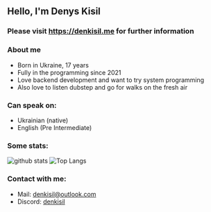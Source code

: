 ## Hello, I'm Denys Kisil

### Please visit https://denkisil.me for further information

### About me
- Born in Ukraine, 17 years
- Fully in the programming since 2021
- Love backend development and want to try system programming
- Also love to listen dubstep and go for walks on the fresh air

### Can speak on:
- Ukrainian (native)
- English (Pre Intermediate)

### Some stats:
![github stats](https://github-readme-stats.vercel.app/api?username=ossenjoyer&theme=dark&show_icons=true)
![Top Langs](https://github-readme-stats.vercel.app/api/top-langs/?username=ossenjoyer&theme=dark&layout=compact)

### Contact with me:
- Mail: denkisil@outlook.com
- Discord: [denkisil](https://discord.com/users/user/1034708466977214464)
